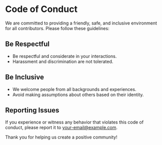 # Code of Conduct

We are committed to providing a friendly, safe, and inclusive environment for all contributors. Please follow these guidelines:

## Be Respectful

- Be respectful and considerate in your interactions.
- Harassment and discrimination are not tolerated.

## Be Inclusive

- We welcome people from all backgrounds and experiences.
- Avoid making assumptions about others based on their identity.

## Reporting Issues

If you experience or witness any behavior that violates this code of conduct, please report it to [your-email@example.com](mailto:your-email@example.com).

Thank you for helping us create a positive community!
